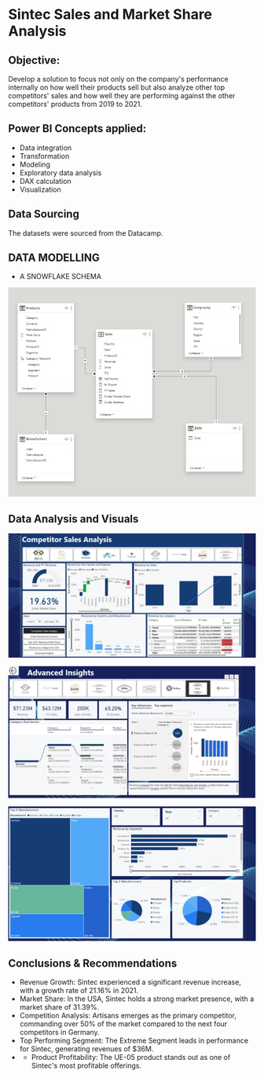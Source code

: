 # Sintec Sales and Market Share Analysis

## Objective:

Develop a solution to focus not only on the company's performance internally on how well their products sell but also analyze other top competitors' sales and how well they are performing against the other competitors' products from 2019 to 2021.

## Power BI Concepts applied:

- Data integration
- Transformation
- Modeling
- Exploratory data analysis
- DAX calculation
- Visualization

## Data Sourcing

The datasets were sourced from the Datacamp.

## DATA MODELLING

- A SNOWFLAKE SCHEMA

![save1](./modelling.jpeg)

## Data Analysis and Visuals

![save1](./competitor_analysis.jpeg)

![save1](./advanced_analysis.jpeg)

![save1](./top_man-seg-prod.jpeg)

## Conclusions & Recommendations

- Revenue Growth: Sintec experienced a significant revenue increase, with a growth rate of 21.16% in 2021.
- Market Share: In the USA, Sintec holds a strong market presence, with a market share of 31.39%.
- Competition Analysis: Artisans emerges as the primary competitor, commanding over 50% of the market compared to the next four competitors in Germany.
- Top Performing Segment: The Extreme Segment leads in performance for Sintec, generating revenues of $36M.
- - Product Profitability: The UE-05 product stands out as one of Sintec's most profitable offerings.
